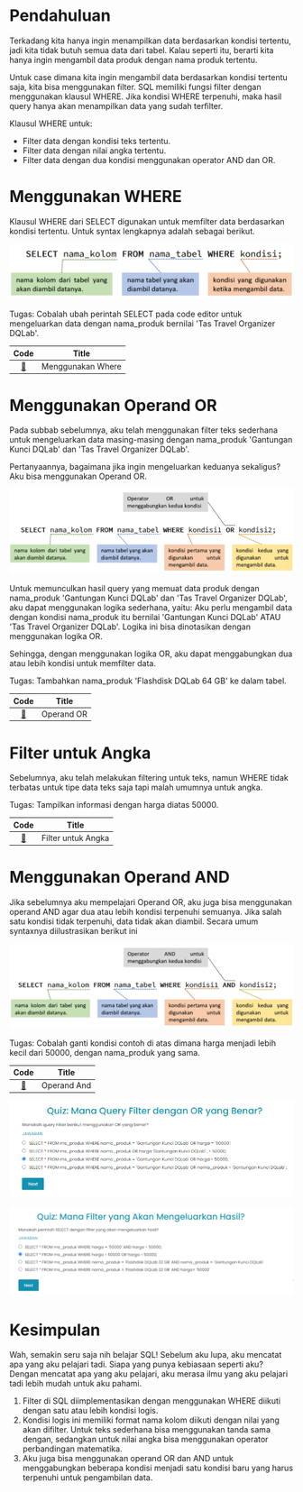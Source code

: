 # Pendahuluan

Terkadang kita hanya ingin menampilkan data berdasarkan kondisi tertentu, jadi kita tidak butuh semua data dari tabel. Kalau seperti itu, berarti kita hanya ingin mengambil data produk dengan nama produk tertentu.

Untuk case dimana kita ingin mengambil data berdasarkan kondisi tertentu saja, kita bisa menggunakan filter. SQL memiliki fungsi filter dengan menggunakan klausul WHERE. Jika kondisi WHERE terpenuhi, maka hasil query hanya akan menampilkan data yang sudah terfilter.

Klausul WHERE untuk:
- Filter data dengan kondisi teks tertentu.
- Filter data dengan nilai angka tertentu.
- Filter data dengan dua kondisi menggunakan operator AND dan OR.

# Menggunakan WHERE
Klausul WHERE dari SELECT digunakan untuk memfilter data berdasarkan kondisi tertentu. Untuk syntax lengkapnya adalah sebagai berikut.

![Where](img/where.png)

Tugas:
Cobalah ubah perintah SELECT pada code editor untuk mengeluarkan data dengan nama_produk bernilai 'Tas Travel Organizer DQLab'. 

|Code 	|               Title              	|
|:----:	|:--------------------------------:	|
| [📜](https://github.com/bayubagusbagaswara/dqlab-data-engineer/blob/master/2-Fundamental%20SQL%20using%20SELECT%20Statement/5-Menggunakan%20Filter/1-menggunakan-where.sql) | Menggunakan Where |

# Menggunakan Operand OR
Pada subbab sebelumnya, aku telah menggunakan filter teks sederhana untuk mengeluarkan data masing-masing dengan nama_produk 'Gantungan Kunci DQLab' dan 'Tas Travel Organizer DQLab'.

Pertanyaannya, bagaimana jika ingin mengeluarkan keduanya sekaligus? Aku bisa menggunakan Operand OR.

![Where_Or](img/where-or.png)

Untuk memunculkan hasil query yang memuat data produk dengan nama_produk 'Gantungan Kunci DQLab' dan 'Tas Travel Organizer DQLab', aku dapat menggunakan logika sederhana, yaitu: Aku perlu mengambil data dengan kondisi nama_produk itu bernilai 'Gantungan Kunci DQLab' ATAU 'Tas Travel Organizer DQLab'. Logika ini bisa dinotasikan dengan menggunakan logika OR.

Sehingga, dengan menggunakan logika OR, aku dapat menggabungkan dua atau lebih kondisi untuk memfilter data.

Tugas:
Tambahkan nama_produk 'Flashdisk DQLab 64 GB' ke dalam tabel.

|Code 	|               Title              	|
|:----:	|:--------------------------------:	|
| [📜](https://github.com/bayubagusbagaswara/dqlab-data-engineer/blob/master/2-Fundamental%20SQL%20using%20SELECT%20Statement/5-Menggunakan%20Filter/2-operand-or.sql) | Operand OR |

# Filter untuk Angka
Sebelumnya, aku telah melakukan filtering untuk teks, namun WHERE tidak terbatas untuk tipe data teks saja tapi malah umumnya untuk angka.

Tugas:
Tampilkan informasi dengan harga diatas 50000.

|Code 	|               Title              	|
|:----:	|:--------------------------------:	|
| [📜](https://github.com/bayubagusbagaswara/dqlab-data-engineer/blob/master/2-Fundamental%20SQL%20using%20SELECT%20Statement/5-Menggunakan%20Filter/3-filter-untuk-angka.sql) | Filter untuk Angka |

# Menggunakan Operand AND
Jika sebelumnya aku mempelajari Operand OR, aku juga bisa menggunakan operand AND agar dua atau lebih kondisi terpenuhi semuanya. Jika salah satu kondisi tidak terpenuhi, data tidak akan diambil. Secara umum syntaxnya diilustrasikan berikut ini

![Operand_And](img/operand-and.png)

Tugas:
Cobalah ganti kondisi contoh di atas dimana harga menjadi lebih kecil dari 50000, dengan nama_produk yang sama.

|Code 	|               Title              	|
|:----:	|:--------------------------------:	|
| [📜](https://github.com/bayubagusbagaswara/dqlab-data-engineer/blob/master/2-Fundamental%20SQL%20using%20SELECT%20Statement/5-Menggunakan%20Filter/4-operand-and.sql) | Operand And |

![Quiz](img/filter-or.PNG)

![Quiz](img/quiz-2.PNG)

# Kesimpulan
Wah, semakin seru saja nih belajar SQL! Sebelum aku lupa, aku mencatat apa yang aku pelajari tadi. Siapa yang punya kebiasaan seperti aku? Dengan mencatat apa yang aku pelajari, aku merasa ilmu yang aku pelajari tadi lebih mudah untuk aku pahami.

1. Filter di SQL diimplementasikan dengan menggunakan WHERE diikuti dengan satu atau lebih kondisi logis.
2. Kondisi logis ini memiliki format nama kolom diikuti dengan nilai yang akan difilter. Untuk teks sederhana bisa menggunakan tanda sama dengan, sedangkan untuk nilai angka bisa menggunakan operator perbandingan matematika.
3. Aku juga bisa menggunakan operand OR dan AND untuk menggabungkan beberapa kondisi menjadi satu kondisi baru yang harus terpenuhi untuk pengambilan data.